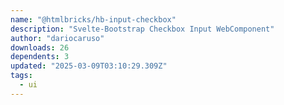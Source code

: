```yaml
---
name: "@htmlbricks/hb-input-checkbox"
description: "Svelte-Bootstrap Checkbox Input WebComponent"
author: "dariocaruso"
downloads: 26
dependents: 3
updated: "2025-03-09T03:10:29.309Z"
tags: 
  - ui
---
```

